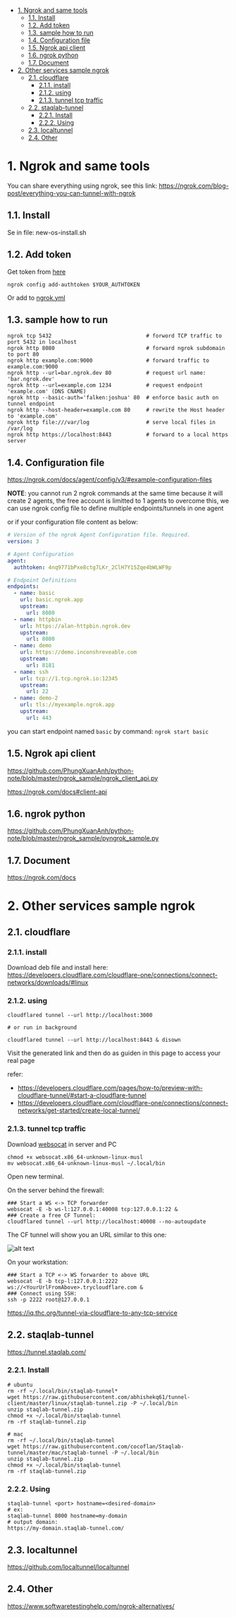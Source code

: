 - [1. Ngrok and same tools](#1-ngrok-and-same-tools)
  - [1.1. Install](#11-install)
  - [1.2. Add token](#12-add-token)
  - [1.3. sample how to run](#13-sample-how-to-run)
  - [1.4. Configuration file](#14-configuration-file)
  - [1.5. Ngrok api client](#15-ngrok-api-client)
  - [1.6. ngrok python](#16-ngrok-python)
  - [1.7. Document](#17-document)
- [2. Other services sample ngrok](#2-other-services-sample-ngrok)
  - [2.1. cloudflare](#21-cloudflare)
    - [2.1.1. install](#211-install)
    - [2.1.2. using](#212-using)
    - [2.1.3. tunnel tcp traffic](#213-tunnel-tcp-traffic)
  - [2.2. staqlab-tunnel](#22-staqlab-tunnel)
    - [2.2.1. Install](#221-install)
    - [2.2.2. Using](#222-using)
  - [2.3. localtunnel](#23-localtunnel)
  - [2.4. Other](#24-other)


# 1. Ngrok and same tools

You can share everything using ngrok, see this link: https://ngrok.com/blog-post/everything-you-can-tunnel-with-ngrok

## 1.1. Install

Se in file: new-os-install.sh

## 1.2. Add token

Get token from [here](https://dashboard.ngrok.com/get-started/your-authtoken)

`ngrok config add-authtoken $YOUR_AUTHTOKEN`

Or add to [ngrok.yml](https://ngrok.com/docs/agent/config/v3/#example-configuration-files)

## 1.3. sample how to run


```shell
ngrok tcp 5432                              # forword TCP traffic to port 5432 in localhost 
ngrok http 8080                             # forward ngrok subdomain to port 80
ngrok http example.com:9000                 # forward traffic to example.com:9000
ngrok http --url=bar.ngrok.dev 80           # request url name: 'bar.ngrok.dev'
ngrok http --url=example.com 1234           # request endpoint 'example.com' (DNS CNAME)
ngrok http --basic-auth='falken:joshua' 80  # enforce basic auth on tunnel endpoint
ngrok http --host-header=example.com 80     # rewrite the Host header to 'example.com'
ngrok http file:///var/log                  # serve local files in /var/log
ngrok http https://localhost:8443           # forward to a local https server
```

## 1.4. Configuration file

https://ngrok.com/docs/agent/config/v3/#example-configuration-files

**NOTE**: you cannot run 2 ngrok commands at the same time because it will create 2 agents, the free account is limitted to 1 agents to overcome this, we can use ngrok config file to define multiple endpoints/tunnels in one agent

or if your configuration file content as below:

```yml
# Version of the ngrok Agent Configuration file. Required.
version: 3

# Agent Configuration
agent:
  authtoken: 4nq9771bPxe8ctg7LKr_2ClH7Y15Zqe4bWLWF9p

# Endpoint Definitions
endpoints:
  - name: basic
    url: basic.ngrok.app
    upstream:
      url: 8080
  - name: httpbin
    url: https://alan-httpbin.ngrok.dev
    upstream:
      url: 8080
  - name: demo
    url: https://demo.inconshreveable.com
    upstream:
      url: 8181
  - name: ssh
    url: tcp://1.tcp.ngrok.io:12345
    upstream:
      url: 22
  - name: demo-2
    url: tls://myexample.ngrok.app
    upstream:
      url: 443
```

you can start endpoint named `basic` by command: `ngrok start basic`

## 1.5. Ngrok api client

https://github.com/PhungXuanAnh/python-note/blob/master/ngrok_sample/ngrok_client_api.py

https://ngrok.com/docs#client-api

## 1.6. ngrok python

https://github.com/PhungXuanAnh/python-note/blob/master/ngrok_sample/pyngrok_sample.py

## 1.7. Document

https://ngrok.com/docs

# 2. Other services sample ngrok

## 2.1. cloudflare

### 2.1.1. install 

Download deb file and install here: https://developers.cloudflare.com/cloudflare-one/connections/connect-networks/downloads/#linux

### 2.1.2. using

```shell
cloudflared tunnel --url http://localhost:3000

# or run in background

cloudflared tunnel --url http://localhost:8443 & disown
```

Visit the generated link and then do as guiden in this page to access your real page

refer: 

- https://developers.cloudflare.com/pages/how-to/preview-with-cloudflare-tunnel/#start-a-cloudflare-tunnel
- https://developers.cloudflare.com/cloudflare-one/connections/connect-networks/get-started/create-local-tunnel/

### 2.1.3. tunnel tcp traffic

Download [websocat](https://github.com/vi/websocat/releases/download/v1.13.0/websocat.x86_64-unknown-linux-musl) in server and PC

```
chmod +x websocat.x86_64-unknown-linux-musl
mv websocat.x86_64-unknown-linux-musl ~/.local/bin
```

Open new terminal.

On the server behind the firewall:

```
### Start a WS <-> TCP forwarder
websocat -E -b ws-l:127.0.0.1:40008 tcp:127.0.0.1:22 &
### Create a free CF Tunnel:
cloudflared tunnel --url http://localhost:40008 --no-autoupdate

```

The CF tunnel will show you an URL similar to this one:

![alt text](image.png)

On your workstation:

```
### Start a TCP <-> WS forwarder to above URL
websocat -E -b tcp-l:127.0.0.1:2222 ws://<YourUrlFromAbove>.trycloudflare.com &
### Connect using SSH:
ssh -p 2222 root@127.0.0.1
```

https://iq.thc.org/tunnel-via-cloudflare-to-any-tcp-service

## 2.2. staqlab-tunnel

https://tunnel.staqlab.com/

### 2.2.1. Install

```shell
# ubuntu
rm -rf ~/.local/bin/staqlab-tunnel*
wget https://raw.githubusercontent.com/abhishekq61/tunnel-client/master/linux/staqlab-tunnel.zip -P ~/.local/bin
unzip staqlab-tunnel.zip
chmod +x ~/.local/bin/staqlab-tunnel
rm -rf staqlab-tunnel.zip

# mac
rm -rf ~/.local/bin/staqlab-tunnel
wget https://raw.githubusercontent.com/cocoflan/Staqlab-tunnel/master/mac/staqlab-tunnel -P ~/.local/bin
unzip staqlab-tunnel.zip
chmod +x ~/.local/bin/staqlab-tunnel
rm -rf staqlab-tunnel.zip
```

### 2.2.2. Using

```shell
staqlab-tunnel <port> hostname=<desired-domain>
# ex:
staqlab-tunnel 8000 hostname=my-domain
# output domain:
https://my-domain.staqlab-tunnel.com/
```

## 2.3. localtunnel

https://github.com/localtunnel/localtunnel

## 2.4. Other

https://www.softwaretestinghelp.com/ngrok-alternatives/

